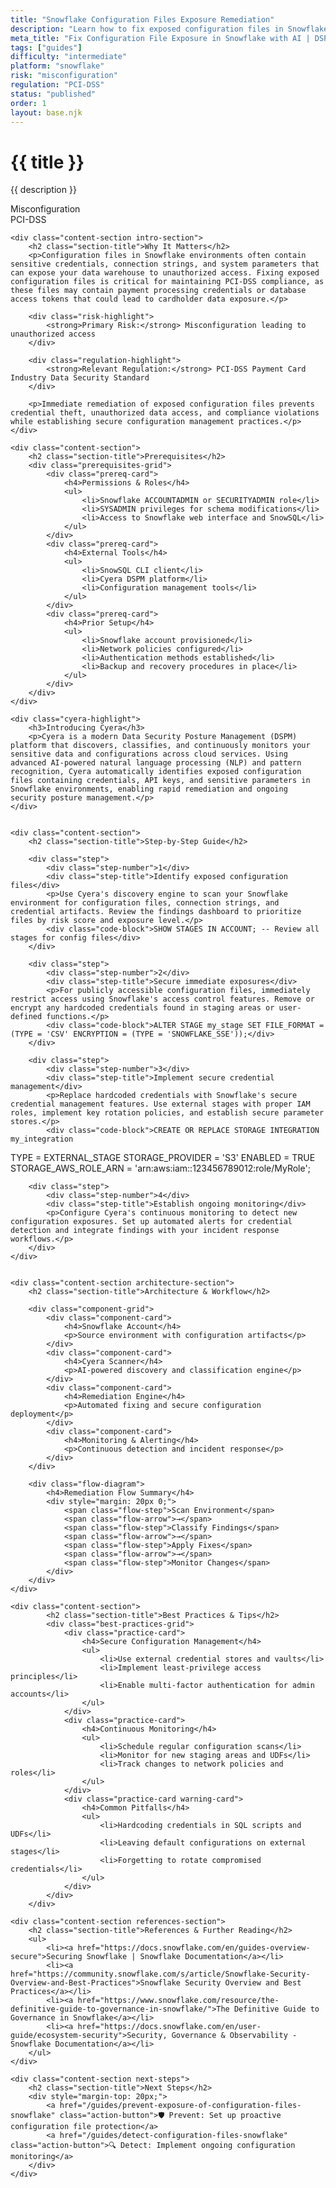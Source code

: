 ```yaml
---
title: "Snowflake Configuration Files Exposure Remediation"
description: "Learn how to fix exposed configuration files in Snowflake environments. Follow step-by-step guidance for PCI-DSS compliance and security hardening."
meta_title: "Fix Configuration File Exposure in Snowflake with AI | DSPM Guide"
tags: ["guides"]
difficulty: "intermediate"
platform: "snowflake"
risk: "misconfiguration"
regulation: "PCI-DSS"
status: "published"
order: 1
layout: base.njk
---
```


<div class="container">
    <div class="header">
        <h1>{{ title }}</h1>
        <p>{{ description }}</p>
        <div class="badge">Misconfiguration</div>
        <div class="badge regulation">PCI-DSS</div>
    </div>

    <div class="content-section intro-section">
        <h2 class="section-title">Why It Matters</h2>
        <p>Configuration files in Snowflake environments often contain sensitive credentials, connection strings, and system parameters that can expose your data warehouse to unauthorized access. Fixing exposed configuration files is critical for maintaining PCI-DSS compliance, as these files may contain payment processing credentials or database access tokens that could lead to cardholder data exposure.</p>
        
        <div class="risk-highlight">
            <strong>Primary Risk:</strong> Misconfiguration leading to unauthorized access
        </div>
        
        <div class="regulation-highlight">
            <strong>Relevant Regulation:</strong> PCI-DSS Payment Card Industry Data Security Standard
        </div>
        
        <p>Immediate remediation of exposed configuration files prevents credential theft, unauthorized data access, and compliance violations while establishing secure configuration management practices.</p>
    </div>

    <div class="content-section">
        <h2 class="section-title">Prerequisites</h2>
        <div class="prerequisites-grid">
            <div class="prereq-card">
                <h4>Permissions & Roles</h4>
                <ul>
                    <li>Snowflake ACCOUNTADMIN or SECURITYADMIN role</li>
                    <li>SYSADMIN privileges for schema modifications</li>
                    <li>Access to Snowflake web interface and SnowSQL</li>
                </ul>
            </div>
            <div class="prereq-card">
                <h4>External Tools</h4>
                <ul>
                    <li>SnowSQL CLI client</li>
                    <li>Cyera DSPM platform</li>
                    <li>Configuration management tools</li>
                </ul>
            </div>
            <div class="prereq-card">
                <h4>Prior Setup</h4>
                <ul>
                    <li>Snowflake account provisioned</li>
                    <li>Network policies configured</li>
                    <li>Authentication methods established</li>
                    <li>Backup and recovery procedures in place</li>
                </ul>
            </div>
        </div>
    </div>
	
    <div class="cyera-highlight">
        <h3>Introducing Cyera</h3>
        <p>Cyera is a modern Data Security Posture Management (DSPM) platform that discovers, classifies, and continuously monitors your sensitive data and configurations across cloud services. Using advanced AI-powered natural language processing (NLP) and pattern recognition, Cyera automatically identifies exposed configuration files containing credentials, API keys, and sensitive parameters in Snowflake environments, enabling rapid remediation and ongoing security posture management.</p>
    </div>
	

    <div class="content-section">
        <h2 class="section-title">Step-by-Step Guide</h2>
        
        <div class="step">
            <div class="step-number">1</div>
            <div class="step-title">Identify exposed configuration files</div>
            <p>Use Cyera's discovery engine to scan your Snowflake environment for configuration files, connection strings, and credential artifacts. Review the findings dashboard to prioritize files by risk score and exposure level.</p>
            <div class="code-block">SHOW STAGES IN ACCOUNT; -- Review all stages for config files</div>
        </div>

        <div class="step">
            <div class="step-number">2</div>
            <div class="step-title">Secure immediate exposures</div>
            <p>For publicly accessible configuration files, immediately restrict access using Snowflake's access control features. Remove or encrypt any hardcoded credentials found in staging areas or user-defined functions.</p>
            <div class="code-block">ALTER STAGE my_stage SET FILE_FORMAT = (TYPE = 'CSV' ENCRYPTION = (TYPE = 'SNOWFLAKE_SSE'));</div>
        </div>

        <div class="step">
            <div class="step-number">3</div>
            <div class="step-title">Implement secure credential management</div>
            <p>Replace hardcoded credentials with Snowflake's secure credential management features. Use external stages with proper IAM roles, implement key rotation policies, and establish secure parameter stores.</p>
            <div class="code-block">CREATE OR REPLACE STORAGE INTEGRATION my_integration
  TYPE = EXTERNAL_STAGE
  STORAGE_PROVIDER = 'S3'
  ENABLED = TRUE
  STORAGE_AWS_ROLE_ARN = 'arn:aws:iam::123456789012:role/MyRole';</div>
        </div>

        <div class="step">
            <div class="step-number">4</div>
            <div class="step-title">Establish ongoing monitoring</div>
            <p>Configure Cyera's continuous monitoring to detect new configuration exposures. Set up automated alerts for credential detection and integrate findings with your incident response workflows.</p>
        </div>
    </div>


    <div class="content-section architecture-section">
        <h2 class="section-title">Architecture & Workflow</h2>
        
        <div class="component-grid">
            <div class="component-card">
                <h4>Snowflake Account</h4>
                <p>Source environment with configuration artifacts</p>
            </div>
            <div class="component-card">
                <h4>Cyera Scanner</h4>
                <p>AI-powered discovery and classification engine</p>
            </div>
            <div class="component-card">
                <h4>Remediation Engine</h4>
                <p>Automated fixing and secure configuration deployment</p>
            </div>
            <div class="component-card">
                <h4>Monitoring & Alerting</h4>
                <p>Continuous detection and incident response</p>
            </div>
        </div>

        <div class="flow-diagram">
            <h4>Remediation Flow Summary</h4>
            <div style="margin: 20px 0;">
                <span class="flow-step">Scan Environment</span>
                <span class="flow-arrow">→</span>
                <span class="flow-step">Classify Findings</span>
                <span class="flow-arrow">→</span>
                <span class="flow-step">Apply Fixes</span>
                <span class="flow-arrow">→</span>
                <span class="flow-step">Monitor Changes</span>
            </div>
        </div>
    </div>

	<div class="content-section">
	        <h2 class="section-title">Best Practices & Tips</h2>
	        <div class="best-practices-grid">
	            <div class="practice-card">
	                <h4>Secure Configuration Management</h4>
	                <ul>
	                    <li>Use external credential stores and vaults</li>
	                    <li>Implement least-privilege access principles</li>
	                    <li>Enable multi-factor authentication for admin accounts</li>
	                </ul>
	            </div>
	            <div class="practice-card">
	                <h4>Continuous Monitoring</h4>
	                <ul>
	                    <li>Schedule regular configuration scans</li>
	                    <li>Monitor for new staging areas and UDFs</li>
	                    <li>Track changes to network policies and roles</li>
	                </ul>
	            </div>
	            <div class="practice-card warning-card">
	                <h4>Common Pitfalls</h4>
	                <ul>
	                    <li>Hardcoding credentials in SQL scripts and UDFs</li>
	                    <li>Leaving default configurations on external stages</li>
	                    <li>Forgetting to rotate compromised credentials</li>
	                </ul>
	            </div>
	        </div>
	    </div>

    <div class="content-section references-section">
        <h2 class="section-title">References & Further Reading</h2>
        <ul>
            <li><a href="https://docs.snowflake.com/en/guides-overview-secure">Securing Snowflake | Snowflake Documentation</a></li>
            <li><a href="https://community.snowflake.com/s/article/Snowflake-Security-Overview-and-Best-Practices">Snowflake Security Overview and Best Practices</a></li>
            <li><a href="https://www.snowflake.com/resource/the-definitive-guide-to-governance-in-snowflake/">The Definitive Guide to Governance in Snowflake</a></li>
            <li><a href="https://docs.snowflake.com/en/user-guide/ecosystem-security">Security, Governance & Observability - Snowflake Documentation</a></li>
        </ul>
    </div>

    <div class="content-section next-steps">
        <h2 class="section-title">Next Steps</h2>
        <div style="margin-top: 20px;">
            <a href="/guides/prevent-exposure-of-configuration-files-snowflake" class="action-button">🛡️ Prevent: Set up proactive configuration file protection</a>
            <a href="/guides/detect-configuration-files-snowflake" class="action-button">🔍 Detect: Implement ongoing configuration monitoring</a>
        </div>
    </div>
</div>